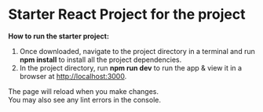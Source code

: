 # Starter React Project for the project

**How to run the starter project:**

1. Once downloaded, navigate to the project directory in a terminal and run **npm install** to install all the project dependencies.
2. In the project directory, run **npm run dev** to run the app & view it in a browser at [http://localhost:3000](http://localhost:3000).

The page will reload when you make changes.\
You may also see any lint errors in the console.
